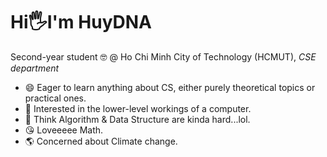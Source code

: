 # Hi🖐️I'm HuyDNA 
Second-year student 🤓 @ Ho Chi Minh City of Technology (HCMUT), _CSE department_

* 😄 Eager to learn anything about CS, either purely theoretical topics or practical ones.
* 🤩 Interested in the lower-level workings of a computer.
* 🥲 Think Algorithm & Data Structure are kinda hard...lol.
* 😘 Loveeeee Math.
* 🌎 Concerned about Climate change.
